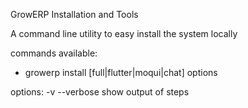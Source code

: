 
GrowERP Installation and Tools

A command line utility to easy install the system locally

commands available:

- growerp install [full|flutter|moqui|chat] options

options:
    -v --verbose    show output of steps